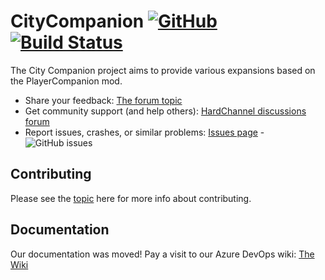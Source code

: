 # CityCompanion [![GitHub](https://img.shields.io/github/license/RelaperCrystal/CityCompanion)](COPYING)[![Build Status](https://dev.azure.com/HotWorkshop/CityCompanion-CI/_apis/build/status/RelaperCrystal.CityCompanion?branchName=main)](https://dev.azure.com/HotWorkshop/CityCompanion-CI/_build/latest?definitionId=12&branchName=main)

The City Companion project aims to provide various expansions based on the PlayerCompanion mod.

* Share your feedback: [The forum topic](https://hardboardrc.foru.ms/3-wipsrc-only-citycompanion/)
* Get community support (and help others): [HardChannel discussions forum](https://hardboardrc.foru.ms/?tag_id=3)
* Report issues, crashes, or similar problems: [Issues page](https://github.com/RelaperCrystal/CityCompanion/issues) - ![GitHub issues](https://img.shields.io/github/issues/RelaperCrystal/CityCompanion)

## Contributing

Please see the [topic](https://hardboardrc.foru.ms/3-wipsrc-only-citycompanion/) here for more info about contributing.

## Documentation

Our documentation was moved! Pay a visit to our Azure DevOps wiki: [The Wiki](https://dev.azure.com/HotWorkshop/CityCompanion-CI/_wiki/wikis/CityCompanion-CI.wiki?wikiVersion=GBwikiMaster)


